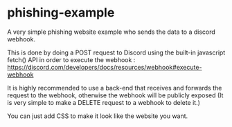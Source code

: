 # phishing-example
A very simple phishing website example who sends the data to a discord webhook.

This is done by doing a POST request to Discord using the built-in javascript fetch() API in order to execute the webhook : https://discord.com/developers/docs/resources/webhook#execute-webhook

It is highly recommended to use a back-end that receives and forwards the request to the webhook, otherwise the webhook will be publicly exposed
(It is very simple to make a DELETE request to a webhook to delete it.)

You can just add CSS to make it look like the website you want.

